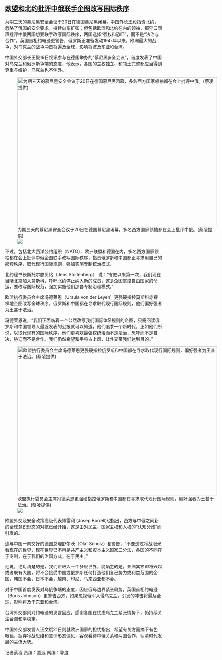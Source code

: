<!--1645467344000-->
[欧盟和北约批评中俄联手企图改写国际秩序](https://www.rfa.org/mandarin/yataibaodao/junshiwaijiao/cl-02212022131337.html)
------

<p>为期三天的慕尼黑安全会议于20日在德国慕尼黑闭幕。中国外长王毅指责北约，忽略了俄国的安全要求，持续向东扩张；但包括欧盟和北约在内的领袖，都异口同声批评中俄两国想要联手改写国际秩序，两国选择“强权和恐吓”，而不是“法治与合作”。英国首相约翰逊更警告，俄罗斯正准备发动1945年以来，欧洲最大的战争，对乌克兰的战争冲击将遍及全球，影响将波及东亚和台湾。</p><p>中国外交部长王毅19日视讯参与在德国举办的“慕尼黑安全会议”，首度发表了中国对乌克兰和俄罗斯争端的态度，他表示，各国的主权独立、和领土完整都应当得到尊重与维护，乌克兰也不例外。</p><p><figure class="image-richtext image-inline captioned" style="width:640px;"><img alt="为期三天的慕尼黑安全会议于20日在德国慕尼黑闭幕，多名西方国家领袖都在会上批评中俄。(蔡凌提供)" height="480" src="https://www.rfa.org/mandarin/yataibaodao/junshiwaijiao/cl-02212022131337.html/img_1204.jpg/@@images/b99ae89e-8911-486f-929b-a89e1cab9ab8.jpeg" title="1" width="640"/><figcaption class="image-caption">为期三天的慕尼黑安全会议于20日在德国慕尼黑闭幕，多名西方国家领袖都在会上批评中俄。(蔡凌提供)</figcaption><small></small><div id="zoomattribute"><a data-caption="为期三天的慕尼黑安全会议于20日在德国慕尼黑闭幕，多名西方国家领袖都在会上批评中俄。(蔡凌提供)" data-fancybox="" href="https://www.rfa.org/mandarin/yataibaodao/junshiwaijiao/cl-02212022131337.html/img_1204.jpg" id="single_image" title="为期三天的慕尼黑安全会议于20日在德国慕尼黑闭幕，多名西方国家领袖都在会上批评中俄。(蔡凌提供)"><img src="/++plone++rfa-resources/img/icon-zoom.png"/></a></div></figure></p><p>不过，包括北大西洋公约组织（NATO）、欧洲联盟和德国在内，多名西方国家领袖都在会上批评中俄企图联手改写国际秩序，指责俄罗斯和中国都正寻求用自己的那套秩序，取代现行国际规则，强加实施专制统治模式。</p><p>北约秘书长斯托尔滕贝格（Jens Stoltenberg） 说：“有史以来第一次，我们现在目睹北京加入莫斯科，呼吁北约停止纳入新的成员，这是企图掌控自由国家的命运，要改写国际规范，强加实施他们那套专制治理模式。”</p><p>欧盟执行委员会主席冯德莱恩（Ursula von der Leyen）更强硬指控莫斯科赤裸裸地企图改写全球秩序，俄罗斯和中国都在寻求取代现行国际规则，他们偏好强者为王甚于法治。</p><p>冯德莱恩说，“我们正面临着一个公然改写我们国际体系规则的企图，只需阅读俄罗斯和中国领导人最近发表的公报就可以知道，他们追求一个新时代，正如他们所说，以取代现有的国际秩序，他们更喜欢最强权统治而不是法治，恐吓而不是自决，胁迫而不是合作。我们仍然希望和平将占上风，让外交带我们达到目的。”</p><p><figure class="image-richtext image-inline captioned" style="width:640px;"><img alt="欧盟执行委员会主席冯德莱恩更强硬指控俄罗斯和中国都在寻求取代现行国际规则，偏好强者为王甚于法治。(蔡凌提供)" height="480" src="https://www.rfa.org/mandarin/yataibaodao/junshiwaijiao/cl-02212022131337.html/img_1211.jpg/@@images/d857a314-9f3f-4552-8b4a-ccf68e82b54b.jpeg" title="3" width="640"/><figcaption class="image-caption">欧盟执行委员会主席冯德莱恩更强硬指控俄罗斯和中国都在寻求取代现行国际规则，偏好强者为王甚于法治。(蔡凌提供)</figcaption><small></small><div id="zoomattribute"><a data-caption="欧盟执行委员会主席冯德莱恩更强硬指控俄罗斯和中国都在寻求取代现行国际规则，偏好强者为王甚于法治。(蔡凌提供)" data-fancybox="" href="https://www.rfa.org/mandarin/yataibaodao/junshiwaijiao/cl-02212022131337.html/img_1211.jpg" id="single_image" title="欧盟执行委员会主席冯德莱恩更强硬指控俄罗斯和中国都在寻求取代现行国际规则，偏好强者为王甚于法治。(蔡凌提供)"><img src="/++plone++rfa-resources/img/icon-zoom.png"/></a></div></figure></p><p>欧盟外交及安全政策高级代表博雷利 (Josep Borrell)也指出，西方与中俄之间新的全球意识形态的对抗已经开始，这是由对民主、国家主权和人权的“认知分歧”而引发的。</p><p>连与中国一向交好的德国总理舒尔茨（Olaf Scholz）都警告，“不要透过冷战眼光看现在的世界，现在世界已不再是共产主义和资本主义国家二分法，各国的不同在于专制，在于我们的治国方式，在于民主。”</p><p>他说，绝对清楚的是，我们正进入一个多极世界，能确定的是，亚洲其它即将兴起或者既有大国，将不会接受中国或俄罗斯任何打造他们自己势力或利益范围的企图，韩国不会，日本不会，越南、印尼、马来西亚都不会。</p><p>对于中国首度发表对乌俄争端的态度，因应俄乌边界紧张局势，英国首相约翰逊（Boris Johnson）更警告西方，如果忽视俄军入侵乌克兰，引发的冲击将遍及全球，影响将及于东亚和台湾。</p><p>台湾外交部则对约翰逊的发言回应，感谢各国在忧虑乌克兰紧张情势下，仍持续关注台海和平稳定。</p><p>中国外交部发言人汪文斌21日则就欧洲国家的担忧指出，希望有关方面摘下有色眼镜，摒弃冷战思维和意识形态偏见，客观看待中俄关系和两国合作，认清时代发展的主流大势。</p><p>记者蔡凌 责编：嘉远 网编：郭度</p>
